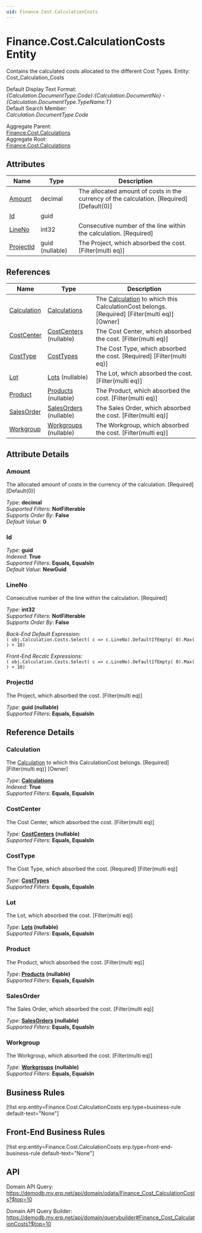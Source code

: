 ```yaml
---
uid: Finance.Cost.CalculationCosts
---
```

# Finance.Cost.CalculationCosts Entity

Contains the calculated costs allocated to the different Cost Types. Entity: Cost_Calculation_Costs

Default Display Text Format:  
_{Calculation.DocumentType.Code}:{Calculation.DocumentNo} - {Calculation.DocumentType.TypeName:T}_  
Default Search Member:  
_Calculation.DocumentType.Code_  

Aggregate Parent:  
[Finance.Cost.Calculations](Finance.Cost.Calculations.md)  
Aggregate Root:  
[Finance.Cost.Calculations](Finance.Cost.Calculations.md)  

## Attributes

| Name | Type | Description |
| ---- | ---- | --- |
| [Amount](Finance.Cost.CalculationCosts.md#amount) | decimal | The allocated amount of costs in the currency of the calculation. [Required] [Default(0)] 
| [Id](Finance.Cost.CalculationCosts.md#id) | guid |  
| [LineNo](Finance.Cost.CalculationCosts.md#lineno) | int32 | Consecutive number of the line within the calculation. [Required] 
| [ProjectId](Finance.Cost.CalculationCosts.md#projectid) | guid (nullable) | The Project, which absorbed the cost. [Filter(multi eq)] 

## References

| Name | Type | Description |
| ---- | ---- | --- |
| [Calculation](Finance.Cost.CalculationCosts.md#calculation) | [Calculations](Finance.Cost.Calculations.md) | The [Calculation](Finance.Cost.CalculationCosts.md#calculation) to which this CalculationCost belongs. [Required] [Filter(multi eq)] [Owner] |
| [CostCenter](Finance.Cost.CalculationCosts.md#costcenter) | [CostCenters](Finance.Accounting.CostCenters.md) (nullable) | The Cost Center, which absorbed the cost. [Filter(multi eq)] |
| [CostType](Finance.Cost.CalculationCosts.md#costtype) | [CostTypes](Finance.Cost.CostTypes.md) | The Cost Type, which absorbed the cost. [Required] [Filter(multi eq)] |
| [Lot](Finance.Cost.CalculationCosts.md#lot) | [Lots](Logistics.Inventory.Lots.md) (nullable) | The Lot, which absorbed the cost. [Filter(multi eq)] |
| [Product](Finance.Cost.CalculationCosts.md#product) | [Products](General.Products.Products.md) (nullable) | The Product, which absorbed the cost. [Filter(multi eq)] |
| [SalesOrder](Finance.Cost.CalculationCosts.md#salesorder) | [SalesOrders](Crm.Sales.SalesOrders.md) (nullable) | The Sales Order, which absorbed the cost. [Filter(multi eq)] |
| [Workgroup](Finance.Cost.CalculationCosts.md#workgroup) | [Workgroups](Production.Resources.Workgroups.md) (nullable) | The Workgroup, which absorbed the cost. [Filter(multi eq)] |


## Attribute Details

### Amount

The allocated amount of costs in the currency of the calculation. [Required] [Default(0)]

_Type_: **decimal**  
_Supported Filters_: **NotFilterable**  
_Supports Order By_: **False**  
_Default Value_: **0**  

### Id

_Type_: **guid**  
_Indexed_: **True**  
_Supported Filters_: **Equals, EqualsIn**  
_Default Value_: **NewGuid**  

### LineNo

Consecutive number of the line within the calculation. [Required]

_Type_: **int32**  
_Supported Filters_: **NotFilterable**  
_Supports Order By_: **False**  

_Back-End Default Expression:_  
`( obj.Calculation.Costs.Select( c => c.LineNo).DefaultIfEmpty( 0).Max( ) + 10)`

_Front-End Recalc Expressions:_  
`( obj.Calculation.Costs.Select( c => c.LineNo).DefaultIfEmpty( 0).Max( ) + 10)`
### ProjectId

The Project, which absorbed the cost. [Filter(multi eq)]

_Type_: **guid (nullable)**  
_Supported Filters_: **Equals, EqualsIn**  


## Reference Details

### Calculation

The [Calculation](Finance.Cost.CalculationCosts.md#calculation) to which this CalculationCost belongs. [Required] [Filter(multi eq)] [Owner]

_Type_: **[Calculations](Finance.Cost.Calculations.md)**  
_Indexed_: **True**  
_Supported Filters_: **Equals, EqualsIn**  

### CostCenter

The Cost Center, which absorbed the cost. [Filter(multi eq)]

_Type_: **[CostCenters](Finance.Accounting.CostCenters.md) (nullable)**  
_Supported Filters_: **Equals, EqualsIn**  

### CostType

The Cost Type, which absorbed the cost. [Required] [Filter(multi eq)]

_Type_: **[CostTypes](Finance.Cost.CostTypes.md)**  
_Supported Filters_: **Equals, EqualsIn**  

### Lot

The Lot, which absorbed the cost. [Filter(multi eq)]

_Type_: **[Lots](Logistics.Inventory.Lots.md) (nullable)**  
_Supported Filters_: **Equals, EqualsIn**  

### Product

The Product, which absorbed the cost. [Filter(multi eq)]

_Type_: **[Products](General.Products.Products.md) (nullable)**  
_Supported Filters_: **Equals, EqualsIn**  

### SalesOrder

The Sales Order, which absorbed the cost. [Filter(multi eq)]

_Type_: **[SalesOrders](Crm.Sales.SalesOrders.md) (nullable)**  
_Supported Filters_: **Equals, EqualsIn**  

### Workgroup

The Workgroup, which absorbed the cost. [Filter(multi eq)]

_Type_: **[Workgroups](Production.Resources.Workgroups.md) (nullable)**  
_Supported Filters_: **Equals, EqualsIn**  



## Business Rules

[!list erp.entity=Finance.Cost.CalculationCosts erp.type=business-rule default-text="None"]

## Front-End Business Rules

[!list erp.entity=Finance.Cost.CalculationCosts erp.type=front-end-business-rule default-text="None"]

## API

Domain API Query:
<https://demodb.my.erp.net/api/domain/odata/Finance_Cost_CalculationCosts?$top=10>

Domain API Query Builder:
<https://demodb.my.erp.net/api/domain/querybuilder#Finance_Cost_CalculationCosts?$top=10>

